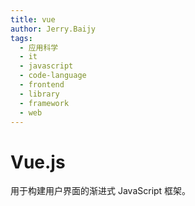 ```yaml
---
title: vue
author: Jerry.Baijy
tags:
  - 应用科学
  - it
  - javascript
  - code-language
  - frontend
  - library
  - framework
  - web
---
```


# Vue.js

用于构建用户界面的渐进式 JavaScript 框架。
